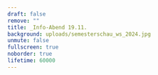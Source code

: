```yaml
---
draft: false
remove: ""
title: _Info-Abend 19.11.
background: uploads/semesterschau_ws_2024.jpg
unmute: false
fullscreen: true
noborder: true
lifetime: 60000
---
```


